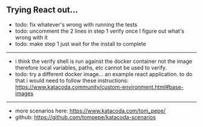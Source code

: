 Trying React out...
---------------------------------------
* todo: fix whatever's wrong with running the tests
* todo: uncomment the 2 lines in step 1 verify once I figure out what's wrong with it
* todo: make step 1 just wait for the install to complete
---------------------------------------

* i think the verify shell is run against the docker container not the image therefore local variables, paths, etc cannot be used to verify.  
* todo: try a different docker image... an example react application.  to do that i would need to follow these instructions: https://www.katacoda.community/custom-environment.html#base-images

---------------------------------------

* more scenarios here: https://www.katacoda.com/tom_pepe/
* github: https://github.com/tompepe/katacoda-scenarios